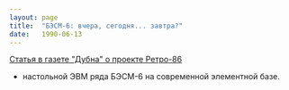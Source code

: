 ```yaml
---
layout: page
title:  "БЭСМ-6: вчера, сегодня... завтра?"
date:   1990-06-13
---
```


[Статья в газете "Дубна" о проекте Ретро-86](/wiki/1990-dubna-retro86)
- настольной ЭВМ ряда БЭСМ-6 на современной элементной базе.

